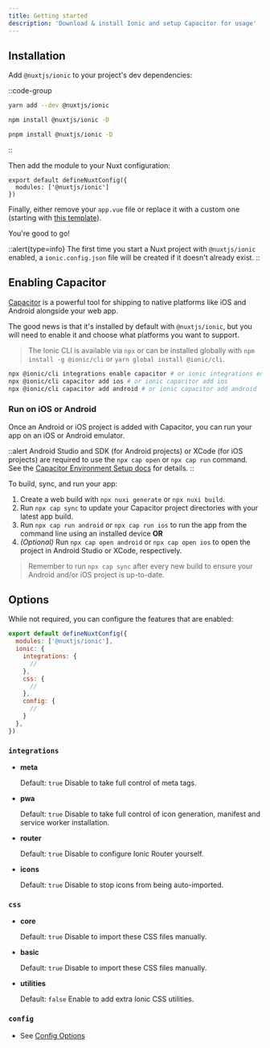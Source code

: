 ```yaml
---
title: Getting started
description: 'Download & install Ionic and setup Capacitor for usage'
---
```


## Installation

Add `@nuxtjs/ionic` to your project's dev dependencies:

::code-group

```bash [yarn]
yarn add --dev @nuxtjs/ionic
```

```bash [npm]
npm install @nuxtjs/ionic -D
```

```bash [pnpm]
pnpm install @nuxtjs/ionic -D
```

::

Then add the module to your Nuxt configuration:

```js{}[nuxt.config]
export default defineNuxtConfig({
  modules: ['@nuxtjs/ionic']
})
```

Finally, either remove your `app.vue` file or replace it with a custom one (starting with [this template](/features#advanced)).

You're good to go!

::alert{type=info}
The first time you start a Nuxt project with `@nuxtjs/ionic` enabled, a `ionic.config.json` file will be created if it doesn't already exist.
::

## Enabling Capacitor

[Capacitor](https://capacitorjs.com/) is a powerful tool for shipping to native platforms like iOS and Android alongside your web app.

The good news is that it's installed by default with `@nuxtjs/ionic`, but you will need to enable it and choose what platforms you want to support.

> The Ionic CLI is available via `npx` or can be installed globally with `npm install -g @ionic/cli` or `yarn global install @ionic/cli`.

```bash
npx @ionic/cli integrations enable capacitor # or ionic integrations enable capacitor
npx @ionic/cli capacitor add ios # or ionic capacitor add ios
npx @ionic/cli capacitor add android # or ionic capacitor add android
```

### Run on iOS or Android

Once an Android or iOS project is added with Capacitor, you can run your app on an iOS or Android emulator.

::alert
Android Studio and SDK (for Android projects) or XCode (for iOS projects) are required to use the `npx cap open` or `npx cap run` command. See the [Capacitor Environment Setup docs](https://capacitorjs.com/docs/getting-started/environment-setup) for details.
::

To build, sync, and run your app:

1. Create a web build with `npx nuxi generate` or `npx nuxi build`.
2. Run `npx cap sync` to update your Capacitor project directories with your latest app build.
3. Run `npx cap run android` or `npx cap run ios` to run the app from the command line using an installed device **OR**
4. _(Optional)_ Run `npx cap open android` or `npx cap open ios` to open the project in Android Studio or XCode, respectively.

> Remember to run `npx cap sync` after every new build to ensure your Android and/or iOS project is up-to-date.

## Options

While not required, you can configure the features that are enabled:

```js
export default defineNuxtConfig({
  modules: ['@nuxtjs/ionic'],
  ionic: {
    integrations: {
      //
    },
    css: {
      //
    },
    config: {
      //
    }
  },
})
```

### `integrations`

- **meta**

  Default: `true`
  Disable to take full control of meta tags.

- **pwa**

  Default: `true`
  Disable to take full control of icon generation, manifest and service worker installation.

- **router**

  Default: `true`
  Disable to configure Ionic Router yourself.

- **icons**

  Default: `true`
  Disable to stop icons from being auto-imported.

### `css`

- **core**

  Default: `true`
  Disable to import these CSS files manually.

- **basic**

  Default: `true`
  Disable to import these CSS files manually.

- **utilities**

  Default: `false`
  Enable to add extra Ionic CSS utilities.

### `config`

- See [Config Options](https://ionicframework.com/docs/vue/config#config-options)
